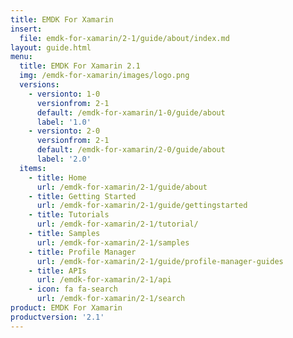 ```yaml
---
title: EMDK For Xamarin
insert:
  file: emdk-for-xamarin/2-1/guide/about/index.md
layout: guide.html
menu:
  title: EMDK For Xamarin 2.1
  img: /emdk-for-xamarin/images/logo.png
  versions:
    - versionto: 1-0
      versionfrom: 2-1
      default: /emdk-for-xamarin/1-0/guide/about
      label: '1.0'
    - versionto: 2-0
      versionfrom: 2-1
      default: /emdk-for-xamarin/2-0/guide/about
      label: '2.0'
  items:
    - title: Home
      url: /emdk-for-xamarin/2-1/guide/about
    - title: Getting Started
      url: /emdk-for-xamarin/2-1/guide/gettingstarted
    - title: Tutorials
      url: /emdk-for-xamarin/2-1/tutorial/
    - title: Samples
      url: /emdk-for-xamarin/2-1/samples
    - title: Profile Manager
      url: /emdk-for-xamarin/2-1/guide/profile-manager-guides
    - title: APIs
      url: /emdk-for-xamarin/2-1/api
    - icon: fa fa-search
      url: /emdk-for-xamarin/2-1/search
product: EMDK For Xamarin
productversion: '2.1'
---
```














